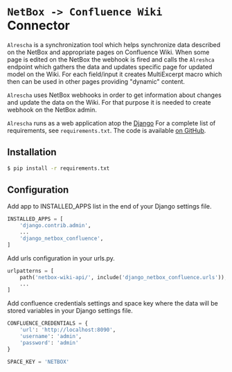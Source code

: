 `NetBox -> Confluence Wiki` Connector
=====================================

`Alrescha` is a synchronization tool which helps synchronize data described on the NetBox and appropriate pages on
Confluence Wiki.
When some page is edited on the NetBox the webhook is fired and calls the `Alreshca` endpoint which gathers the data
 and updates specific page for updated model on the Wiki. For each field/input it creates MultiExcerpt macro
  which then can be used in other pages providing "dynamic" content.

`Alrescha` uses NetBox webhooks in order to get information about changes and update the data on the Wiki.
For that purpose it is needed to create webhook on the NetBox admin.

`Alrescha` runs as a web application atop the [Django](https://www.djangoproject.com/)
For a complete list of requirements, see `requirements.txt`. The code is available [on GitHub](https://github.com/hovodab/alrescha).


## Installation

```bash
$ pip install -r requirements.txt
```

## Configuration

Add app to INSTALLED_APPS list in the end of your Django settings file.
```python
INSTALLED_APPS = [
    'django.contrib.admin',
    ...
    'django_netbox_confluence',
]
```

Add urls configuration in your urls.py.
```python
urlpatterns = [
    path('netbox-wiki-api/', include('django_netbox_confluence.urls')),
    ...
]
```

Add confluence credentials settings and space key where the data will be stored variables in your Django settings file.
```python
CONFLUENCE_CREDENTIALS = {
    'url': 'http://localhost:8090',
    'username': 'admin',
    'password': 'admin'
}

SPACE_KEY = 'NETBOX'
```
